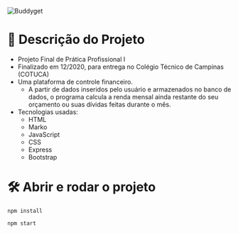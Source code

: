 ![Buddyget](https://user-images.githubusercontent.com/69872395/204892326-071933bc-6d82-4e1c-bd29-4b96c52048a7.png)
# 📁 Descrição do Projeto
  - Projeto Final de Prática Profissional I
  - Finalizado em 12/2020, para entrega no Colégio Técnico de Campinas (COTUCA)
  - Uma plataforma de controle financeiro.
    - A partir de dados inseridos pelo usuário e armazenados no banco de dados, o programa calcula a renda mensal ainda restante do seu orçamento ou suas dívidas               feitas durante o mês.
  - Tecnologias usadas:
    - HTML
    - Marko
    - JavaScript
    - CSS
    - Express
    - Bootstrap
# 🛠️ Abrir e rodar o projeto
```
npm install

npm start
```
